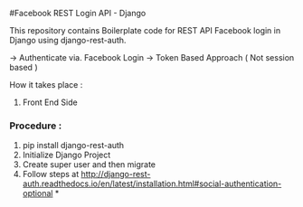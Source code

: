 #Facebook REST Login API - Django

This repository contains Boilerplate code for REST API Facebook login in Django using django-rest-auth.

-> Authenticate via. Facebook Login
-> Token Based Approach ( Not session based )

How it takes place : 

1. Front End Side


### Procedure : 

1. pip install django-rest-auth
2. Initialize Django Project
3. Create super user and then migrate
4. Follow steps at http://django-rest-auth.readthedocs.io/en/latest/installation.html#social-authentication-optional
	* 
